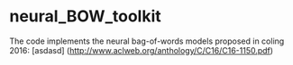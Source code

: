 # neural_BOW_toolkit

The code implements the neural bag-of-words models proposed in coling 2016: 
[asdasd] (http://www.aclweb.org/anthology/C/C16/C16-1150.pdf)
